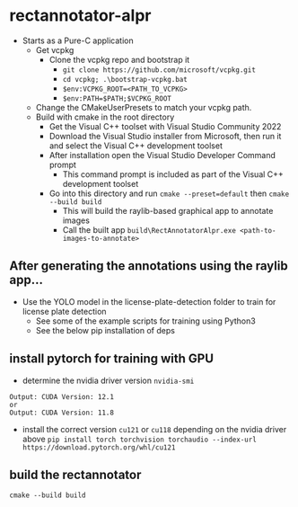 # rectannotator-alpr
* Starts as a Pure-C application
  * Get vcpkg
    * Clone the vcpkg repo and bootstrap it
       - `git clone https://github.com/microsoft/vcpkg.git`
       - `cd vcpkg; .\bootstrap-vcpkg.bat`
       - `$env:VCPKG_ROOT=<PATH_TO_VCPKG>`
       - `$env:PATH=$PATH;$VCPKG_ROOT`
  * Change the CMakeUserPresets to match your vcpkg path.
  * Build with cmake in the root directory
    - Get the Visual C++ toolset with Visual Studio Community 2022
    - Download the Visual Studio installer from Microsoft, then run it and select the Visual C++ development toolset
    - After installation open the Visual Studio Developer Command prompt
      - This command prompt is included as part of the Visual C++ development toolset
    - Go into this directory and run `cmake --preset=default` then `cmake --build build`
      - This will build the raylib-based graphical app to annotate images
      - Call the built app `build\RectAnnotatorAlpr.exe <path-to-images-to-annotate>`
## After generating the annotations using the raylib app...
  - Use the YOLO model in the license-plate-detection folder to train for license plate detection
    - See some of the example scripts for training using Python3
    - See the below pip installation of deps
## install pytorch for training with GPU
* determine the nvidia driver version
`nvidia-smi`
```
Output: CUDA Version: 12.1
or 
Output: CUDA Version: 11.8
```
* install the correct version `cu121` or `cu118` depending on the nvidia driver above
`pip install torch torchvision torchaudio --index-url https://download.pytorch.org/whl/cu121`

## build the rectannotator
`cmake --build build`